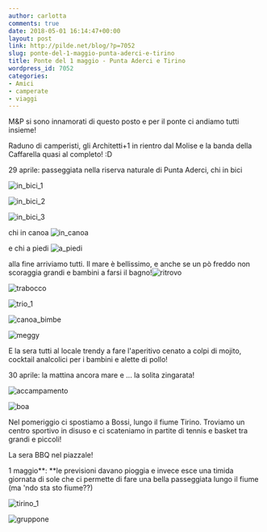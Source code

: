 ```yaml
---
author: carlotta
comments: true
date: 2018-05-01 16:14:47+00:00
layout: post
link: http://pilde.net/blog/?p=7052
slug: ponte-del-1-maggio-punta-aderci-e-tirino
title: Ponte del 1 maggio - Punta Aderci e Tirino
wordpress_id: 7052
categories:
- Amici
- camperate
- viaggi
---
```


M&P si sono innamorati di questo posto e per il ponte ci andiamo tutti insieme!

Raduno di camperisti, gli Architetti+1 in rientro dal Molise e la banda della Caffarella quasi al completo! :D

29 aprile: passeggiata nella riserva naturale di Punta Aderci, chi in bici

![in_bici_1]({{baseurl}}/uploads/2018/05/in_bici_1.jpg)


 ![in_bici_2]({{baseurl}}/uploads/2018/05/in_bici_2.jpg)


 ![in_bici_3]({{baseurl}}/uploads/2018/05/in_bici_3.jpg)


chi in canoa ![in_canoa]({{baseurl}}/uploads/2018/05/in_canoa.jpg)


e chi a piedi ![a_piedi]({{baseurl}}/uploads/2018/05/a_piedi.jpg)


 alla fine arriviamo tutti. Il mare è bellissimo, e anche se un pò freddo non scoraggia grandi e bambini a farsi il bagno!![ritrovo]({{baseurl}}/uploads/2018/05/ritrovo.jpg)


 ![trabocco]({{baseurl}}/uploads/2018/05/trabocco.jpg)


 ![trio_1]({{baseurl}}/uploads/2018/05/trio_1.jpg)


 ![canoa_bimbe]({{baseurl}}/uploads/2018/05/canoa_bimbe.jpg)




![meggy]({{baseurl}}/uploads/2018/05/meggy.jpg)




E la sera tutti al locale trendy a fare l'aperitivo cenato a colpi di mojito, cocktail analcolici per i bambini e alette di pollo!

30 aprile: la mattina ancora mare e ... la solita zingarata!

![accampamento]({{baseurl}}/uploads/2018/05/accampamento.jpg)


 ![boa]({{baseurl}}/uploads/2018/05/boa.jpg)


Nel pomeriggio ci spostiamo a Bossi, lungo il fiume Tirino. Troviamo un centro sportivo in disuso e ci scateniamo in partite di tennis e basket tra grandi e piccoli!

La sera BBQ nel piazzale!

1 maggio**: **le previsioni davano pioggia e invece esce una timida giornata di sole che ci permette di fare una bella passeggiata lungo il fiume (ma 'ndo sta sto fiume??)




![tirino_1]({{baseurl}}/uploads/2018/05/tirino_1.jpg)


 ![gruppone]({{baseurl}}/uploads/2018/05/gruppone.jpg)



